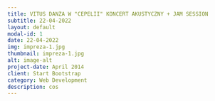 ```yaml
---
title: VITUS DANZA W "CEPELII" KONCERT AKUSTYCZNY + JAM SESSION
subtitle: 22-04-2022
layout: default
modal-id: 1
date: 22-04-2022
img: impreza-1.jpg
thumbnail: impreza-1.jpg
alt: image-alt
project-date: April 2014
client: Start Bootstrap
category: Web Development
description: cos
---
```

